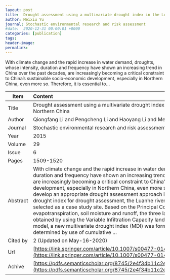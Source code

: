 ```yaml
---
layout: post
title:  Drought assessment using a multivariate drought index in the Luanhe River basin of Northern China
author: Meixiu Yu
journal: Stochastic environmental research and risk assessment
#date:  2020-12-31 00:00:01 +0000
categories: [publication]
tags: 
header-image: 
permalink: 
---
```

With climate change and the rapid increase in water demand, droughts, whose intensity, duration and frequency have shown an increasing trend in China over the past decades, are increasingly becoming a critical constraint to China’s sustainable socio-economic development, especially in Northern China, even more so. Therefore, it is essential to...
<!--the above is the excerpt-->
<!--more-->
<!--the following is the text-->


| Item           | Content    |
| ---------------|:------------|
| Title          | Drought assessment using a multivariate drought index in the Luanhe River basin of Northern China     |
| Author         | Qiongfang Li and Pengcheng Li and Haoyang Li and Meixiu Yu    |
| Journal        | Stochastic environmental research and risk assessment   |
| Year           | 2015      |
| Volume         | 29	   |
| Issue          | 6	   |
| Pages          | 1509-1520	   |
| Abstract       | With climate change and the rapid increase in water demand, droughts, whose intensity, duration and frequency have shown an increasing trend in China over the past decades, are increasingly becoming a critical constraint to China’s sustainable socio-economic development, especially in Northern China, even more so. Therefore, it is essential to develop an appropriate drought assessment approach in China. To propose a suitable drought index for drought assessment, the Luanhe river basin in the northern China was selected as a case study site. Based on the Principal Component Analysis of precipitation, evapotranspiration, soil moisture and runoff, the three latter variables of which were obtained by using the Variable Infiltration Capacity land surface macro-scale hydrology model, a new multivariate drought index (MDI) was formulated, and its thresholds were determined by use of cumulative …	 |
| Cited by			 | 2 (Updated on May-16-2020)   |
| Url  					 | [https://link.springer.com/article/10.1007/s00477-014-0982-4](https://link.springer.com/article/10.1007/s00477-014-0982-4)		   |
| Achive 	       | [https://pdfs.semanticscholar.org/8745/2e4f34b11c2ef34a7fe0f6dd070735168651.pdf](https://pdfs.semanticscholar.org/8745/2e4f34b11c2ef34a7fe0f6dd070735168651.pdf)		 |

